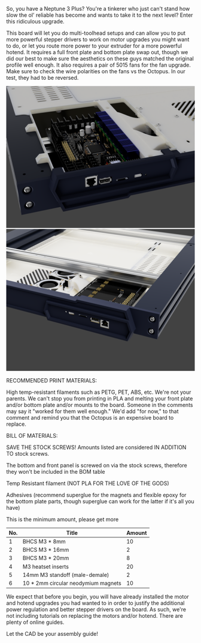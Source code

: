                                       

So, you have a Neptune 3 Plus? You're a tinkerer who just can't stand how slow the ol' reliable has become and wants to take it to the next level? Enter this ridiculous upgrade. 

This board will let you do multi-toolhead setups and can allow you to put more powerful stepper drivers to work on motor upgrades you might want to do, or let you route more power to your extruder for a more powerful hotend. It requires a full front plate and bottom plate swap out, though we did our best to make sure the aesthetics on these guys matched the original profile well enough. It also requires a pair of 5015 fans for the fan upgrade. Make sure to check the wire polarities on the fans vs the Octopus. In our test, they had to be reversed.

![Bottom panels](Images/BottomPanel.png)
![Electronics bay](Images/ElectronicsBay.png)

RECOMMENDED PRINT MATERIALS:

High temp-resistant filaments such as PETG, PET, ABS, etc. We're not your parents. We can't stop you from printing in PLA and melting your front plate and/or bottom plate and/or mounts to the board. Someone in the comments may say it "worked for them well enough." We'd add "for now," to that comment and remind you that the Octopus is an expensive board to replace.

BILL OF MATERIALS: 

SAVE THE STOCK SCREWS! Amounts listed are considered IN ADDITION TO stock screws.

The bottom and front panel is screwed on via the stock screws, therefore they won't be included in the BOM table

Temp Resistant filament (NOT PLA FOR THE LOVE OF THE GODS)

Adhesives (recommend superglue for the magnets and flexible epoxy for the bottom plate parts, though superglue can work for the latter if it's all you have)

This is the minimum amount, please get more

|No.|Title                              |Amount|
|---|-----------------------------------|------|
|1  |BHCS M3 * 8mm                      |10    |
|2  |BHCS M3 * 16mm                     |2     |
|3  |BHCS M3 * 20mm                     |8     |
|4  |M3 heatset inserts                 |20    |
|5  |14mm M3 standoff (male-demale)     |2     |
|6  |10 * 2mm circular neodymium magnets|10    |



We expect that before you begin, you will have already installed the motor and hotend upgrades you had wanted to in order to justify the additional power regulation and better stepper drivers on the board. As such, we're not including tutorials on replacing the motors and/or hotend. There are plenty of online guides.

Let the CAD be your assembly guide!
